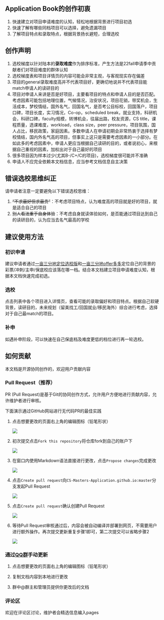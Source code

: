 ## Application Book的创作初衷

1. 快速建立对项目申请难度的认知，轻松地根据背景进行项目初选
2. 快速了解有哪些同档项目可以选择，避免遗漏项目
3. 了解项目特点和录取特点，根据背景扬长避短，合理选校

## 创作声明

1. 选校梯度以针对陆本的**录取难度**作为排序标准，产生方法是22fall申请季中贡献者们对项目难度的群体认知
2. 选校梯度表和项目详情页的内容可能会非常主观，与客观现实存在偏差
3. 项目的general录取难度高并不代表项目好，更确切地说并不代表项目能match申请人的读研目的
4. 项目对申请人来讲是否是好项目，主要看项目的特点和申请人目的是否匹配。考虑因素可能包括地理位置，气候情况，治安状况，项目花销，带奖机会，生活成本，梦校情结，国外名气，回国名气，是否考公目标校，回国落户，项目口碑，项目长度，实习情况，Co-op，scheduled break，就业支持，科研机会，科研口碑，faculty规模，转博机会，往届出路，校友资源，CS title，课程质量，选课难度，workload，class size，peer pressure，项目氛围，国人占比，移民政策，家庭因素。多数申请人在申请初期会非常热衷于选择有梦校情结，国内外名气高的项目，但事实上这只是需要考虑因素的一小部分。在如此多的考虑因素中，申请人更应当根据自己读研的目的，或者说初心，来根据自己重视的因素，加权出对于自己最好的项目
5. 很多项目因为样本过少(尤其B-/C+/C的项目)，选校梯度很可能并不准确
6. 申请人不应完全依赖本文档信息，应当参考文档信息自主决策

## 错误选校思维纠正
请申请者注意一定要避免以下错误选校思维：

1. ~~“不求最好但求最贵”~~：不考虑项目特点，认为难度高的项目就是好的项目，就是适合自己的项目
2. ~~别人看法重于自身体验~~：不考虑自身就读体验如何，是否能通过项目达到自己的读研目的，认为应当去名气最高的学校

## 建议使用方法

### 初识申请

建议申请者通过[一亩三分地定位选校版](https://www.1point3acres.com/bbs/forum-79-1.html)和[一亩三分地offer多多](https://offer.1point3acres.com/)定位自己的背景的彩票/冲刺/主申/保底校应该落在哪一档。结合本文档建立项目申请难度认知，根据本文档快速完成初选。

### 选校

点击列表中各个项目进入详情页，查看可能的录取偏好和项目特点。根据自己软硬背景，读研目的，未来规划（留美找工/回国就业/移民海外）综合进行考虑，选择对于自己最match的项目。

### 补申

如遇补申阶段，可以快速在自己保底档及难度更低的档位进行再一轮选校。

## 如何贡献

本文档是开源协同创作的，欢迎用户贡献内容

### Pull Request（推荐）

PR (Pull Request)是基于Git的协同创作方式，允许用户方便地进行贡献内容，允许维护者进行审核。

下面演示通过GitHub网站进行无代码PR的最佳实践

1. 点击想要更改的页面右上角的编辑图标（铅笔形状）

	![](images/1.png)

2. 初次提交点击`Fork this repository`将仓库fork到自己的账户下

	![](images/2.png)

3. 在窗口内使用Markdown语法直接进行更改，点击`Propose changes`完成更改

	![](images/3.png)

4. 点击`Create pull request`向`CS-Masters-Application.github.io:master`分支发起Pull Request

	![](images/4.png)

5. 点击`Create pull request`确认创建Pull Request

	![](images/5.png)

6. 等待Pull Request审核通过后，内容会被自动编译并部署到网页，不需要用户进行额外操作。再次提交更新重复步骤1即可，第二次提交可以省略步骤2

	![](images/6.png)

### 通过[QQ群](https://jq.qq.com/?_wv=1027&k=Ikr0DObs)手动更新

1. 点击想要更改的页面右上角的编辑图标（铅笔形状）

2. 复制文档内容到本地进行更改

3. 群中@群主和管理员提供你更改后的文档

### 评论区

欢迎在评论区讨论，维护者会精选信息编入pages
